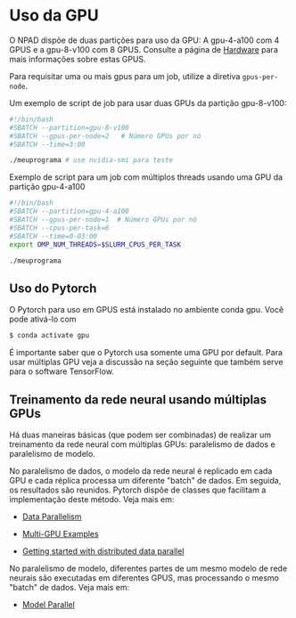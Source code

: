 # Uso da GPU

O NPAD dispõe de duas partições para uso da GPU: A gpu-4-a100 com 4 GPUS e a gpu-8-v100 com 8 GPUS. Consulte a página de [Hardware](http://npad.ufrn.br/hardware.php) para mais informações sobre estas GPUS.

Para requisitar uma ou mais gpus para um job, utilize a diretiva ```gpus-per-node```.

Um exemplo de script de job para usar duas GPUs da partição gpu-8-v100:

```bash
#!/bin/bash
#SBATCH --partition=gpu-8-v100 
#SBATCH --gpus-per-node=2   # Número GPUs por nó
#SBATCH --time=3:00

./meuprograma # use nvidia-smi para teste
```

Exemplo de script para um job com múltiplos threads usando uma GPU da partição gpu-4-a100

```bash
#!/bin/bash
#SBATCH --partition=gpu-4-a100 
#SBATCH --gpus-per-node=1  # Número GPUs por nó
#SBATCH --cpus-per-task=6        
#SBATCH --time=0-03:00
export OMP_NUM_THREADS=$SLURM_CPUS_PER_TASK

./meuprograma
```

## Uso do Pytorch

O Pytorch para uso em GPUS está instalado no ambiente conda gpu. Você pode ativá-lo com
```bash
$ conda activate gpu
```

É importante saber que o Pytorch usa somente uma GPU por default. Para usar múltiplas GPU veja a discussão na seção seguinte que também serve para o software TensorFlow.

## Treinamento da rede neural usando múltiplas GPUs

Há duas maneiras básicas (que podem ser combinadas) de realizar um treinamento da rede neural com múltiplas GPUs: paralelismo de dados e paralelismo de modelo.

No paralelismo de dados, o modelo da rede neural é replicado em cada GPU e cada réplica processa um diferente "batch" de dados. Em seguida, os resultados são reunidos. Pytorch dispõe de classes que facilitam a implementação deste método. Veja mais em:

- [Data Parallelism](https://pytorch.org/tutorials/beginner/blitz/data_parallel_tutorial.html)

- [Multi-GPU Examples](https://pytorch.org/tutorials/beginner/former_torchies/parallelism_tutorial.html)

- [Getting started with distributed data parallel](https://pytorch.org/tutorials/intermediate/ddp_tutorial.html#getting-started-with-distributed-data-parallel)

No paralelismo de modelo, diferentes partes de um mesmo modelo de rede neurais são executadas em diferentes GPUS, mas processando o mesmo "batch" de dados. Veja mais em:

- [Model Parallel](https://pytorch.org/tutorials/intermediate/model_parallel_tutorial.html)

